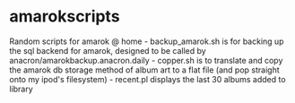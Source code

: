 # amarokscripts
Random scripts for amarok @ home
	- backup_amarok.sh is for backing up the sql backend for amarok, designed to be called by anacron/amarokbackup.anacron.daily
	- copper.sh is to translate and copy the amarok db storage method of album art to a flat file (and pop straight onto my ipod's filesystem)
	- recent.pl displays the last 30 albums added to library
